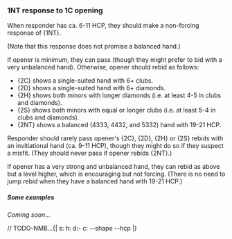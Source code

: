### <a name="1NT_response_to_1C_opening"> 1NT response to 1C opening

When responder has ca. 6-11 HCP, they should make a non-forcing response of {1NT}.

(Note that this response does not promise a balanced hand.)

If opener is minimum, they can pass (though they might prefer to bid with a very unbalanced hand). Otherwise, opener should rebid as follows:

- {2C} shows a single-suited hand with 6+ clubs.
- {2D} shows a single-suited hand with 6+ diamonds.
- {2H} shows both minors with longer diamonds (i.e. at least 4-5 in clubs and diamonds).
- {2S} shows both minors with equal or longer clubs (i.e. at least 5-4 in clubs and diamonds).
- {2NT} shows a balanced (4333, 4432, and 5332) hand with 19-21 HCP.

Responder should rarely pass opener's {2C}, {2D}, {2H} or {2S} rebids with an invitiational hand (ca. 9-11 HCP), though they might do so if they suspect a misfit. (They should never pass if opener rebids {2NT}.)

If opener has a very strong and unbalanced hand, they can rebid as above but a level higher, which is encouraging but not forcing. (There is no need to jump rebid when they have a balanced hand with 19-21 HCP.)

##### Some examples

_Coming soon..._

// TODO-NMB...{| s: h: d:- c: --shape --hcp |}
